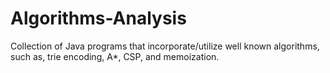 # Algorithms-Analysis

Collection of Java programs that incorporate/utilize well known algorithms, such as, trie encoding, A*, CSP, and memoization.
